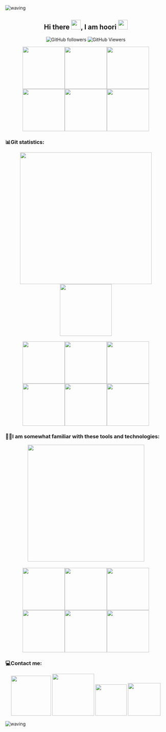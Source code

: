 ![waving](https://capsule-render.vercel.app/api?type=waving&height=130&color=031852&text=Welcome&fontAlignY=26&fontColor=ffffff&fontSize=35&stroke=000000)

<!--<img width="140px" src="https://img.shields.io/badge/welcome-1abedb.svg?style=flat&logo=github&color=040471">-->
<div align="center">

## Hi there <img src="https://raw.githubusercontent.com/MartinHeinz/MartinHeinz/master/wave.gif" width=30px, height=30px />, I am hoori <img src="https://c.tenor.com/eT_e-q0D5xoAAAAC/long-livethe-blob-sunglasses.gif" width=30px, height=30px />

<!--
![GitHub followers](https://img.shields.io/github/followers/hooridahesh?color=%230984e3&logo=github)
![GitHub watchers](https://img.shields.io/github/watchers/hooridahesh/hooridahesh?color=%234cd137&label=Profile%20views%20&logo=github)
-->
![GitHub followers](https://img.shields.io/github/followers/hooridahesh?color=%230984e3&style=for-the-badge)
![GitHub Viewers](https://komarev.com/ghpvc/?username=hooridahesh&style=for-the-badge&color=brightgreen)
<!--![GitHub User's stars](https://img.shields.io/github/stars/hooridahesh?color=%23ef5777&logo=github)-->

<!--<img alt="Github Viewers" src="https://komarev.com/ghpvc/?username=hooridahesh&style=flat&color=4cd137&logo=github">-->

<img width="132px" src="https://s6.uupload.ir/files/git_frr7.jpg"><img width="132px" src="https://s6.uupload.ir/files/git_frr7.jpg"><img width="132px" src="https://s6.uupload.ir/files/git_frr7.jpg"><img width="132px" src="https://s6.uupload.ir/files/git_frr7.jpg"><img width="132px" src="https://s6.uupload.ir/files/git_frr7.jpg"><img width="132px" src="https://s6.uupload.ir/files/git_frr7.jpg">

### <p align="left">📊Git statistics:</p>
<img width="412px" src="https://github-readme-stats.vercel.app/api?username=hooridahesh&show_icons=true&theme=algolia">
<!--[![Top Langs](https://github-readme-stats.vercel.app/api/top-langs/?username=hooridahesh&langs_count=8&theme=algolia)](https://github.com/hooridahesh/hooridahesh)-->
<img height="162px" src="https://github-readme-stats.vercel.app/api/top-langs?username=hooridahesh&show_icons=true&locale=en&layout=compact&theme=algolia">
<!--<img width="758px" src="https://activity-graph.herokuapp.com/graph?username=hooridahesh&bg_color=010b26&color=32bdff&line=33f1f3&point=ffffff&area=true&hide_border=true"/>-->
<br><br>
<img width="132px" src="https://s6.uupload.ir/files/git_frr7.jpg"><img width="132px" src="https://s6.uupload.ir/files/git_frr7.jpg"><img width="132px" src="https://s6.uupload.ir/files/git_frr7.jpg"><img width="132px" src="https://s6.uupload.ir/files/git_frr7.jpg"><img width="132px" src="https://s6.uupload.ir/files/git_frr7.jpg"><img width="132px" src="https://s6.uupload.ir/files/git_frr7.jpg">

### <p align="left">👩‍💻I am somewhat familiar with these tools and technologies:</p>
<a href="https://skillicons.dev">
<img width="365px" src="https://skillicons.dev/icons?i=c,cpp,python,git,photoshop,html,css">
<a/>
<br><br>
<img width="132px" src="https://s6.uupload.ir/files/git_frr7.jpg"><img width="132px" src="https://s6.uupload.ir/files/git_frr7.jpg"><img width="132px" src="https://s6.uupload.ir/files/git_frr7.jpg"><img width="132px" src="https://s6.uupload.ir/files/git_frr7.jpg"><img width="132px" src="https://s6.uupload.ir/files/git_frr7.jpg"><img width="132px" src="https://s6.uupload.ir/files/git_frr7.jpg">

### <p align="left">💻Contact me:</p>
<a href="https://www.linkedin.com/in/hoori-dahesh/"><img src="https://img.shields.io/badge/LinkedIn-0077B5?style=flat&logo=linkedin&logoColor=white" width="125px"></a>
<a href="https://t.me/H_dahesh79"><img src="https://img.shields.io/badge/Telegram-2CA5E0?style=flat&logo=telegram&logoColor=white" width="131px"></a>
<a href="mailto:h.dahesh.2000@gmail.com"><img src="https://img.shields.io/badge/Gmail-D14836?style=flat&logo=gmail&logoColor=white" width="98px"></a>
<a href="https://join.skype.com/invite/live:.cid.6f42117e7c7af507"><img src="https://img.shields.io/badge/Skype-00AFF0?style=flat&logo=skype&logoColor=white" width="102px"></a>
</div>

![waving](https://capsule-render.vercel.app/api?type=waving&height=130&color=031852&section=footer)
  

  

  
  
  
